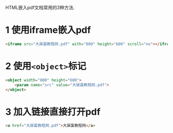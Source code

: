 <div class="jumbotron">
<p>HTML嵌入pdf文档常用的3种方法.</p>  
</div>

1 使用iframe嵌入pdf
===

```html
<iframe src="大屎蛋教程网.pdf" with="800" height="600" scroll="no"></iframe>
```

2 使用`<object>`标记
===

```html
<object width="800" height="600">
	<param name="src" value="大屎蛋教程网.pdf">
</object>
```

3 加入链接直接打开pdf
===

```html
<a href="大屎蛋教程网.pdf">大屎蛋教程网</a>
```